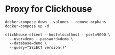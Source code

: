 # Proxy for Clickhouse

```shell
docker-compose down --volumes --remove-orphans
docker-compose up -d
```

```shell
clickhouse-client --host=localhost --port=9000 \
  --user=demo --password=demo \
  --database=demo \
  --query="SELECT version()"
```
